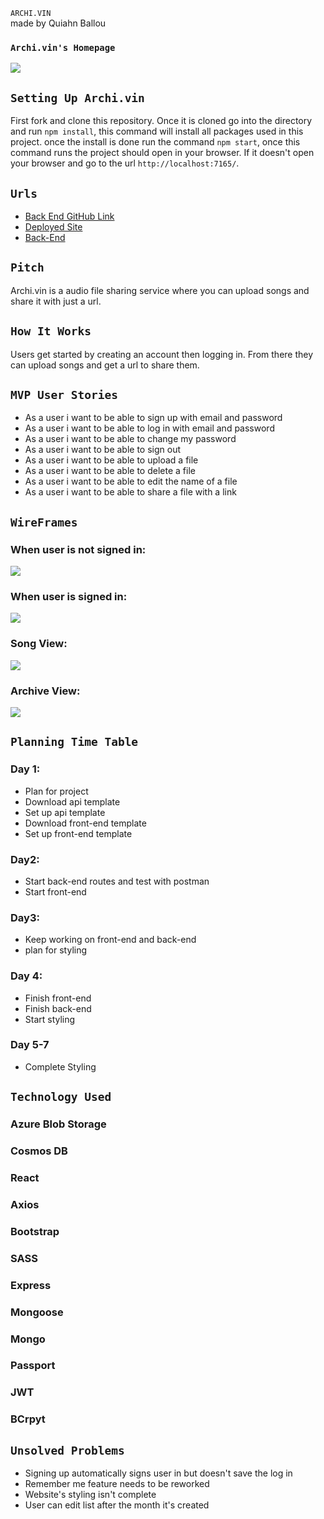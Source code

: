 `ARCHI.VIN` <br />
made by Quiahn Ballou

### `Archi.vin's Homepage`
![](https://i.imgur.com/R5R3lmj.png)

## `Setting Up Archi.vin`
First fork and clone this repository. Once it is cloned go into the directory and run `npm install`, this command will install all packages used in this project.
once the install is done run the command `npm start`, once this command runs the project should open in your browser.
If it doesn't open your browser and go to the url `http://localhost:7165/`.

## `Urls`
- [Back End GitHub Link](https://github.com/NIQ-Project/niq-backend "Archi.vin's Back-End Repository")
- [Deployed Site](https://quiahn.github.io/archi.vin/  "Archi.vin Website")
- [Back-End](https://archivin-backend.herokuapp.com/ "Archi.vin's Back-End Website")

## `Pitch`
Archi.vin is a audio file sharing service where you can upload songs and share it with just a url.

## `How It Works`
Users get started by creating an account then logging in. From there they can upload songs and get a url to share them.

## `MVP User Stories`

- As a user i want to be able to sign up with email and password
- As a user i want to be able to log in with email and password
- As a user i want to be able to change my password
- As a user i want to be able to sign out
- As a user i want to be able to upload a file
- As a user i want to be able to delete a file
- As a user i want to be able to edit the name of a file
- As a user i want to be able to share a file with a link

## `WireFrames`

### When user is not signed in:
![](https://i.imgur.com/vQX2v1z.png)

### When user is signed in:
![](https://i.imgur.com/UmhfVWu.png)

### Song View:
![](https://i.imgur.com/X0eR5gD.png)

### Archive View:
![](https://i.imgur.com/vpU5vcx.png)

## `Planning Time Table`

### Day 1:
- Plan for project
- Download api template
- Set up api template 
- Download front-end template
- Set up front-end template

### Day2:
- Start back-end routes and test with postman
- Start front-end

### Day3:
- Keep working on front-end and back-end
- plan for styling

### Day 4:
- Finish front-end
- Finish back-end
- Start styling

### Day 5-7
- Complete Styling

## `Technology Used`

### Azure Blob Storage
### Cosmos DB
### React
### Axios
### Bootstrap
### SASS
### Express
### Mongoose
### Mongo
### Passport
### JWT
### BCrpyt


## `Unsolved Problems`

- Signing up automatically signs user in but doesn't save the log in
- Remember me feature needs to be reworked
- Website's styling isn't complete
- User can edit list after the month it's created
